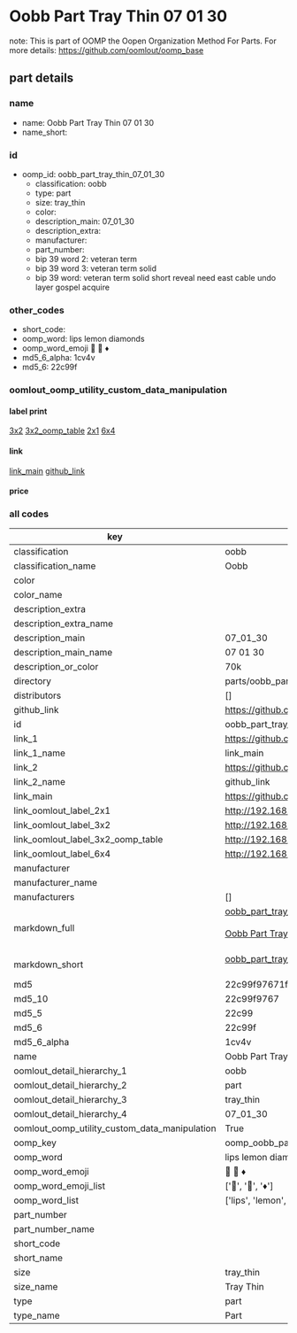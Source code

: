 # Oobb Part Tray Thin 07 01 30  

note: This is part of OOMP the Oopen Organization Method For Parts. For more details: https://github.com/oomlout/oomp_base

##  part details





### name
* name: Oobb Part Tray Thin 07 01 30
* name_short: 
### id
* oomp_id: oobb_part_tray_thin_07_01_30
  * classification: oobb
  * type: part
  * size: tray_thin
  * color: 
  * description_main: 07_01_30
  * description_extra: 
  * manufacturer: 
  * part_number: 
  * bip 39 word 2: veteran term
  * bip 39 word 3: veteran term solid
  * bip 39 word: veteran term solid short reveal need east cable undo layer gospel acquire

### other_codes
* short_code: 
* oomp_word: lips lemon diamonds
* oomp_word_emoji :lips: :lemon: :diamonds:
* md5_6_alpha: 1cv4v
* md5_6: 22c99f






### oomlout_oomp_utility_custom_data_manipulation
#### label print
[3x2](http://192.168.1.245:1112/?label=oomp%201cv4v)
[3x2_oomp_table](http://192.168.1.107:1112/?label=oomp%201cv4v)
[2x1](http://192.168.1.242:1112/?label=oomp%201cv4v)
[6x4](http://192.168.1.55:1112/?label=oomp%201cv4v)    

#### link

[link_main](https://github.com/oomlout/oomlout_oomp_current_version_messy/tree/main/parts/oobb_part_tray_thin_07_01_30) [github_link](https://github.com/oomlout/oomlout_oomp_part_src/tree/main/parts/oobb_part_tray_thin_07_01_30)                             

#### price







### all codes 
| key | value |  
| --- | --- |  
| classification | oobb |  
| classification_name | Oobb |  
| color |  |  
| color_name |  |  
| description_extra |  |  
| description_extra_name |  |  
| description_main | 07_01_30 |  
| description_main_name | 07 01 30 |  
| description_or_color | 70k |  
| directory | parts/oobb_part_tray_thin_07_01_30 |  
| distributors | [] |  
| github_link | https://github.com/oomlout/oomlout_oomp_part_src/tree/main/parts/oobb_part_tray_thin_07_01_30 |  
| id | oobb_part_tray_thin_07_01_30 |  
| link_1 | https://github.com/oomlout/oomlout_oomp_current_version_messy/tree/main/parts/oobb_part_tray_thin_07_01_30 |  
| link_1_name | link_main |  
| link_2 | https://github.com/oomlout/oomlout_oomp_part_src/tree/main/parts/oobb_part_tray_thin_07_01_30 |  
| link_2_name | github_link |  
| link_main | https://github.com/oomlout/oomlout_oomp_current_version_messy/tree/main/parts/oobb_part_tray_thin_07_01_30 |  
| link_oomlout_label_2x1 | http://192.168.1.242:1112/?label=oomp%201cv4v |  
| link_oomlout_label_3x2 | http://192.168.1.245:1112/?label=oomp%201cv4v |  
| link_oomlout_label_3x2_oomp_table | http://192.168.1.107:1112/?label=oomp%201cv4v |  
| link_oomlout_label_6x4 | http://192.168.1.55:1112/?label=oomp%201cv4v |  
| manufacturer |  |  
| manufacturer_name |  |  
| manufacturers | [] |  
| markdown_full | [oobb_part_tray_thin_07_01_30](https://github.com/oomlout/oomlout_oomp_current_version_messy/tree/main/parts/oobb_part_tray_thin_07_01_30)<br>[](https://github.com/oomlout/oomlout_oomp_current_version_messy/tree/main/parts/oobb_part_tray_thin_07_01_30)<br>[Oobb Part Tray Thin 07 01 30](https://github.com/oomlout/oomlout_oomp_current_version_messy/tree/main/parts/oobb_part_tray_thin_07_01_30)<br><br> |  
| markdown_short | [oobb_part_tray_thin_07_01_30](https://github.com/oomlout/oomlout_oomp_current_version_messy/tree/main/parts/oobb_part_tray_thin_07_01_30)<br><br> |  
| md5 | 22c99f97671fe8b64f5c3c6d9d77df99 |  
| md5_10 | 22c99f9767 |  
| md5_5 | 22c99 |  
| md5_6 | 22c99f |  
| md5_6_alpha | 1cv4v |  
| name | Oobb Part Tray Thin 07 01 30 |  
| oomlout_detail_hierarchy_1 | oobb |  
| oomlout_detail_hierarchy_2 | part |  
| oomlout_detail_hierarchy_3 | tray_thin |  
| oomlout_detail_hierarchy_4 | 07_01_30 |  
| oomlout_oomp_utility_custom_data_manipulation | True |  
| oomp_key | oomp_oobb_part_tray_thin_07_01_30 |  
| oomp_word | lips lemon diamonds |  
| oomp_word_emoji | :lips: :lemon: :diamonds: |  
| oomp_word_emoji_list | [':lips:', ':lemon:', ':diamonds:'] |  
| oomp_word_list | ['lips', 'lemon', 'diamonds'] |  
| part_number |  |  
| part_number_name |  |  
| short_code |  |  
| short_name |  |  
| size | tray_thin |  
| size_name | Tray Thin |  
| type | part |  
| type_name | Part |  
